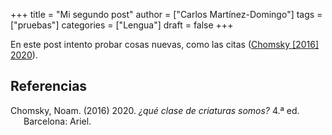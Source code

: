 +++
title = "Mi segundo post"
author = ["Carlos Martínez-Domingo"]
tags = ["pruebas"]
categories = ["Lengua"]
draft = false
+++

En este post intento probar cosas nuevas, como las citas (<a href="#citeproc_bib_item_1">Chomsky [2016] 2020</a>).

## Referencias

<style>.csl-entry{text-indent: -1.5em; margin-left: 1.5em;}</style><div class="csl-bib-body">
  <div class="csl-entry"><a id="citeproc_bib_item_1"></a>Chomsky, Noam. (2016) 2020. <i>¿qué clase de criaturas somos?</i> 4.ª ed. Barcelona: Ariel.</div>
</div>

